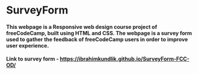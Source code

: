 # SurveyForm

#### This webpage is a Responsive web design course project of freeCodeCamp, built using HTML and CSS. The webpage is a survey form used to gather the feedback of freeCodeCamp users in order to improve user experience.
#### Link to survey form - https://ibrahimkundlik.github.io/SurveyForm-FCC-OD/
